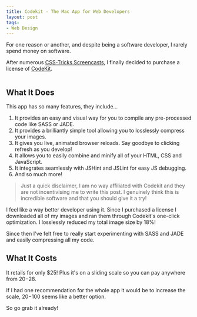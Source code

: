 ```yaml
---
title: Codekit - The Mac App for Web Developers
layout: post
tags: 
- Web Design
---
```

For one reason or another, and despite being a software developer, I rarely spend money on software.

After numerous <a href="http://css-tricks.com/video-screencasts/111-get-yourself-preprocessing-in-just-a-few-minutes/">CSS-Tricks Screencasts</a>, I finally decided to purchase a license of <a href="http://incident57.com/codekit/">CodeKit</a>.

<div class="img-wrap"><img class="alignnone size-full wp-image-2512" title="codekit_example" src="{{ site.url }}/images/codekit_example.jpg" alt="" /></div>

## What It Does

This app has so many features, they include...

1. It provides an easy and visual way for you to compile any pre-processed code like SASS or JADE.
2. It provides a brilliantly simple tool allowing you to losslessly compress your images.
3. It gives you live, animated browser reloads. Say goodbye to clicking refresh as you develop!
4. It allows you to easily combine and minify all of your HTML, CSS and JavaScript.
5. It integrates seamlessly with JSHint and JSLint for easy JS debugging.
6. And so much more!

<blockquote>Just a quick disclaimer, I am no way affiliated with Codekit and they are not incentivising me to write this post. I genuinely think this is incredible software and that you should give it a try!</blockquote>

I feel like a way better developer using it. Since I purchased a license I downloaded all of my images and ran them through Codekit's one-click optimization. I losslessly reduced my total image size by 18%!

Since then I've felt free to really start experimenting with SASS and JADE and easily compressing all my code.

## What It Costs

It retails for only $25! Plus it's on a sliding scale so you can pay anywhere from $20-$28.

If I had one recommendation for the whole app it would be to increase the scale, $20-$100 seems like a better option.

So go grab it already!